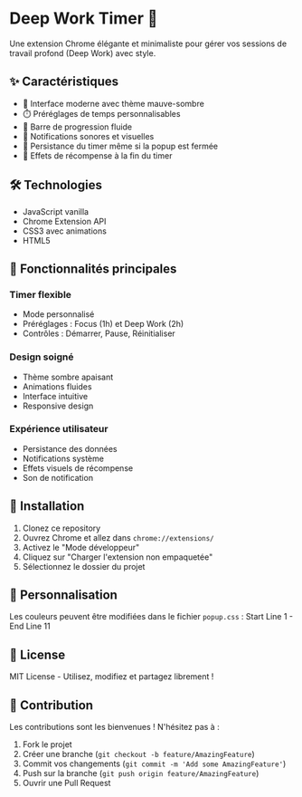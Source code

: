# Deep Work Timer 🎯

Une extension Chrome élégante et minimaliste pour gérer vos sessions de travail profond (Deep Work) avec style.

## ✨ Caractéristiques

- 🎨 Interface moderne avec thème mauve-sombre
- ⏱️ Préréglages de temps personnalisables
- 🔄 Barre de progression fluide
- 🔔 Notifications sonores et visuelles
- 💾 Persistance du timer même si la popup est fermée
- 🎉 Effets de récompense à la fin du timer

## 🛠️ Technologies

- JavaScript vanilla
- Chrome Extension API
- CSS3 avec animations
- HTML5

## 🎯 Fonctionnalités principales

### Timer flexible
- Mode personnalisé
- Préréglages : Focus (1h) et Deep Work (2h)
- Contrôles : Démarrer, Pause, Réinitialiser

### Design soigné
- Thème sombre apaisant
- Animations fluides
- Interface intuitive
- Responsive design

### Expérience utilisateur
- Persistance des données
- Notifications système
- Effets visuels de récompense
- Son de notification

## 🚀 Installation

1. Clonez ce repository
2. Ouvrez Chrome et allez dans `chrome://extensions/`
3. Activez le "Mode développeur"
4. Cliquez sur "Charger l'extension non empaquetée"
5. Sélectionnez le dossier du projet

## 🎨 Personnalisation

Les couleurs peuvent être modifiées dans le fichier `popup.css` : Start Line 1 - End Line 11

## 📝 License

MIT License - Utilisez, modifiez et partagez librement !

## 🤝 Contribution

Les contributions sont les bienvenues ! N'hésitez pas à :
1. Fork le projet
2. Créer une branche (`git checkout -b feature/AmazingFeature`)
3. Commit vos changements (`git commit -m 'Add some AmazingFeature'`)
4. Push sur la branche (`git push origin feature/AmazingFeature`)
5. Ouvrir une Pull Request
